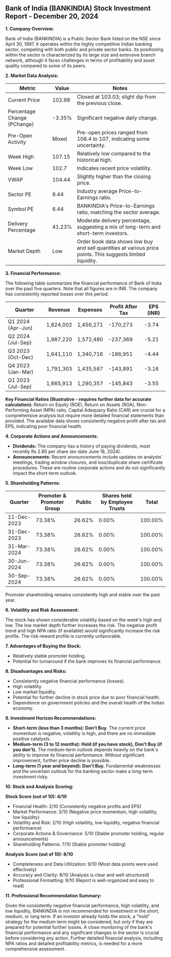 ## Bank of India (BANKINDIA) Stock Investment Report - December 20, 2024

**1. Company Overview:**

Bank of India (BANKINDIA) is a Public Sector Bank listed on the NSE since April 30, 1997.  It operates within the highly competitive Indian banking sector, competing with both public and private sector banks.  Its positioning within the sector is characterized by its large size and extensive branch network, although it faces challenges in terms of profitability and asset quality compared to some of its peers.

**2. Market Data Analysis:**

| Metric                     | Value          | Notes                                                              |
|-----------------------------|-----------------|----------------------------------------------------------------------|
| Current Price              | 102.98         | Closed at 103.03; slight dip from the previous close.                |
| Percentage Change (PChange) | -3.35%         | Significant negative daily change.                                   |
| Pre-Open Activity          | Mixed           | Pre-open prices ranged from 106.4 to 107, indicating some uncertainty.|
| Week High                   | 107.15         | Relatively low compared to the historical high.                     |
| Week Low                    | 102.7          | Indicates recent price volatility.                                   |
| VWAP                        | 104.44         | Slightly higher than the closing price.                              |
| Sector PE                   | 6.44           | Industry average Price-to-Earnings ratio.                           |
| Symbol PE                   | 6.44           | BANKINDIA's Price-to-Earnings ratio, matching the sector average.     |
| Delivery Percentage         | 41.23%         | Moderate delivery percentage, suggesting a mix of long-term and short-term investors. |
| Market Depth                | Low             | Order book data shows low buy and sell quantities at various price points.  This suggests limited liquidity. |


**3. Financial Performance:**

The following table summarizes the financial performance of Bank of India over the past five quarters.  Note that all figures are in INR.  The company has consistently reported losses over this period.

| Quarter      | Revenue      | Expenses      | Profit After Tax | EPS (INR) |
|--------------|---------------|---------------|--------------------|-----------|
| Q1 2024 (Apr-Jun) | 1,824,002     | 1,456,271     | -170,273          | -3.74     |
| Q2 2024 (Jul-Sep) | 1,987,220     | 1,572,480     | -237,369          | -5.21     |
| Q3 2023 (Oct-Dec) | 1,641,110     | 1,340,716     | -186,951          | -4.44     |
| Q4 2023 (Jan-Mar) | 1,791,303     | 1,435,587     | -143,891          | -3.16     |
| Q1 2023 (Jul-Sep) | 1,665,913     | 1,290,357     | -145,843          | -3.55     |


**Key Financial Ratios (Illustrative - requires further data for accurate calculation):**  Return on Equity (ROE), Return on Assets (ROA), Non-Performing Asset (NPA) ratio, Capital Adequacy Ratio (CAR) are crucial for a comprehensive analysis but require more detailed financial statements than provided.  The available data shows consistently negative profit after tax and EPS, indicating poor financial health.

**4. Corporate Actions and Announcements:**

* **Dividends:**  The company has a history of paying dividends, most recently Rs 2.80 per share (ex-date June 18, 2024).
* **Announcements:** Recent announcements include updates on analysts' meetings, trading window closures, and loss/duplicate share certificate procedures.  These are routine corporate actions and do not significantly impact the short-term outlook.

**5. Shareholding Patterns:**

| Quarter      | Promoter & Promoter Group | Public | Shares held by Employee Trusts | Total |
|--------------|---------------------------|--------|-------------------------------|-------|
| 11-Dec-2023  | 73.38%                     | 26.62% | 0.00%                         | 100.00%|
| 31-Dec-2023  | 73.38%                     | 26.62% | 0.00%                         | 100.00%|
| 31-Mar-2024  | 73.38%                     | 26.62% | 0.00%                         | 100.00%|
| 30-Jun-2024  | 73.38%                     | 26.62% | 0.00%                         | 100.00%|
| 30-Sep-2024  | 73.38%                     | 26.62% | 0.00%                         | 100.00%|

Promoter shareholding remains consistently high and stable over the past year.

**6. Volatility and Risk Assessment:**

The stock has shown considerable volatility based on the week's high and low.  The low market depth further increases the risk.  The negative profit trend and high NPA ratio (if available) would significantly increase the risk profile.  The risk-reward profile is currently unfavorable.

**7. Advantages of Buying the Stock:**

* Relatively stable promoter holding.
* Potential for turnaround if the bank improves its financial performance.

**8. Disadvantages and Risks:**

* Consistently negative financial performance (losses).
* High volatility.
* Low market liquidity.
* Potential for further decline in stock price due to poor financial health.
* Dependence on government policies and the overall health of the Indian economy.

**9. Investment Horizon Recommendations:**

* **Short-term (less than 3 months): Don't Buy.** The current price momentum is negative, volatility is high, and there are no immediate positive catalysts.
* **Medium-term (3 to 12 months): Hold (if you have stock), Don't Buy (if you don't).**  The medium-term outlook depends heavily on the bank's ability to improve its financial performance.  Without significant improvement, further price decline is possible.
* **Long-term (1 year and beyond): Don't Buy.**  Fundamental weaknesses and the uncertain outlook for the banking sector make a long-term investment risky.


**10. Stock and Analysis Scoring:**

**Stock Score (out of 10): 4/10**

* Financial Health: 2/10 (Consistently negative profits and EPS)
* Market Performance: 3/10 (Negative price momentum, high volatility, low liquidity)
* Volatility and Risk: 2/10 (High volatility, low liquidity, negative financial performance)
* Corporate Actions & Governance: 5/10 (Stable promoter holding, regular announcements)
* Shareholding Patterns: 7/10 (Stable promoter holding)

**Analysis Score (out of 10): 8/10**

* Completeness and Data Utilization: 9/10 (Most data points were used effectively)
* Accuracy and Clarity: 8/10 (Analysis is clear and well-structured)
* Professional Formatting: 9/10 (Report is well-organized and easy to read)


**11. Professional Recommendation Summary:**

Given the consistently negative financial performance, high volatility, and low liquidity, BANKINDIA is not recommended for investment in the short, medium, or long term.  If an investor already holds the stock, a "hold" strategy for the medium term might be considered, but only if they are prepared for potential further losses.  A close monitoring of the bank's financial performance and any significant changes in the sector is crucial before considering any action.  Further detailed financial analysis, including NPA ratios and detailed profitability metrics, is needed for a more comprehensive assessment.
